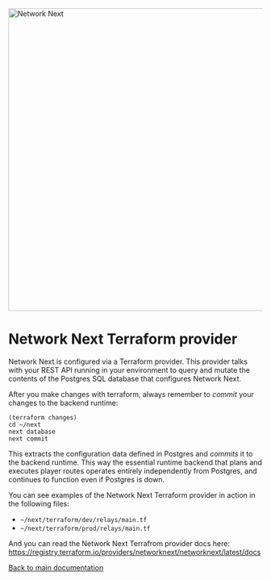 <img src="https://static.wixstatic.com/media/799fd4_0512b6edaeea4017a35613b4c0e9fc0b~mv2.jpg/v1/fill/w_1200,h_140,al_c,q_80,usm_0.66_1.00_0.01/networknext_logo_colour_black_RGB_tightc.jpg" alt="Network Next" width="600"/>

<br>

# Network Next Terraform provider

Network Next is configured via a Terraform provider. This provider talks with your REST API running in your environment to query and mutate the contents of the Postgres SQL database that configures Network Next.

After you make changes with terraform, always remember to _commit_ your changes to the backend runtime:

```console
(terraform changes)
cd ~/next
next database
next commit
```

This extracts the configuration data defined in Postgres and _commits_ it to the backend runtime. This way the essential runtime backend that plans and executes player routes operates entirely independently from Postgres, and continues to function even if Postgres is down.

You can see examples of the Network Next Terraform provider in action in the following files:

* `~/next/terraform/dev/relays/main.tf`
* `~/next/terraform/prod/relays/main.tf`

And you can read the Network Next Terrafrom provider docs here: https://registry.terraform.io/providers/networknext/networknext/latest/docs

[Back to main documentation](../README.md)
